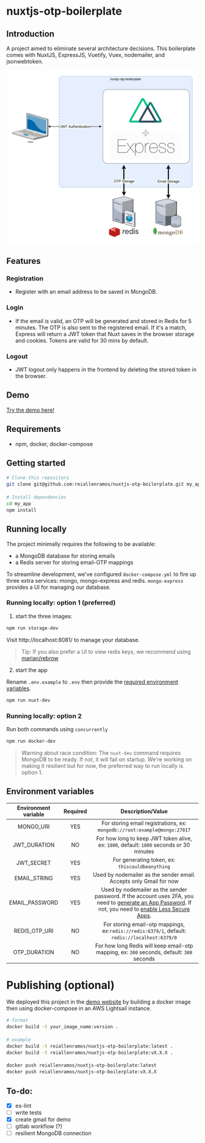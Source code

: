# nuxtjs-otp-boilerplate

## Introduction
A project aimed to eliminate several architecture decisions. This boilerplate comes with NuxtJS, ExpressJS, Vuetify, Vuex, nodemailer, and jsonwebtoken.

![](assets/system_diagram.png)

## Features
### Registration
  - Register with an email address to be saved in MongoDB.
### Login
  - If the email is valid, an OTP will be generated and stored in Redis for 5 minutes. The OTP is also sent to the registered email. If it's a match, Express will return a JWT token that Nuxt saves in the browser storage and cookies. Tokens are valid for 30 mins by default.
### Logout
  - JWT logout only happens in the frontend by deleting the stored token in the browser.

## Demo
[Try the demo here!](http://3.1.243.203/)

## Requirements
  - npm, docker, docker-compose
  
## Getting started
```bash
# Clone this repository
git clone git@github.com:reiallenramos/nuxtjs-otp-boilerplate.git my_app

# Install dependencies
cd my_app
npm install
```

## Running locally
The project minimally requires the following to be available:
 - a MongoDB database for storing emails
 - a Redis server for storing email-OTP mappings

To streamline development, we've configured `docker-compose.yml` to fire up three extra services: mongo, mongo-express and redis. `mongo-express` provides a UI for managing our database.

### Running locally: option 1 (preferred)

1. start the three images:
```bash
npm run storage-dev
```
Visit http://localhost:8081/ to manage your database.

> Tip: If you also prefer a UI to view redis keys, we recommend using [marian/rebrow](https://hub.docker.com/r/marian/rebrow/)

2. start the app

Rename `.env.example` to `.env` then provide the [required environment variables](#environment-variables).
```bash
npm run nuxt-dev
```
### Running locally: option 2
Run both commands using `concurrently`
```bash
npm run docker-dev
```
> Warning about race condition: The `nuxt-dev` command requires MongoDB to be ready. If not, it will fail on startup. We're working on making it resilient but for now, the preferred way to run locally is option 1.


## Environment variables

|Environment variable|Required|Description/Value|
|:-:|:-:|:-:|
|MONGO_URI|YES|For storing email registrations, ex: `mongodb://root:example@mongo:27017`|
|JWT_DURATION|NO|For how long to keep JWT token alive, ex: `1800`, default: `1800` seconds or 30 minutes|
|JWT_SECRET|YES|For generating token, ex: `thiscouldbeanything`|
|EMAIL_STRING|YES|Used by nodemailer as the sender email. Accepts only Gmail for now|
|EMAIL_PASSWORD|YES|Used by nodemailer as the sender password. If the account uses 2FA, you need to [generate an App Password](https://support.google.com/accounts/answer/185833?hl=en). If not, you need to [enable Less Secure Apps](https://support.google.com/accounts/answer/6010255?hl=en).|
|REDIS_OTP_URI|NO|For storing email-otp mappings, ex:`redis://redis:6379/1`, default: `redis://localhost:6379/0`|
|OTP_DURATION|NO|For how long Redis will keep email-otp mapping, ex: `300` seconds, default: `300` seconds|

# Publishing (optional)
We deployed this project in the [demo website](#demo) by building a docker image then using docker-compose in an AWS Lightsail instance.

```bash
# format
docker build -t your_image_name:version .

# example
docker build -t reiallenramos/nuxtjs-otp-boilerplate:latest .
docker build -t reiallenramos/nuxtjs-otp-boilerplate:vX.X.X .

docker push reiallenramos/nuxtjs-otp-boilerplate:latest
docker push reiallenramos/nuxtjs-otp-boilerplate:vX.X.X
```

## To-do:
  - [x] es-lint
  - [ ] write tests
  - [x] create gmail for demo
  - [ ] gitlab workflow (?)
  - [ ] resilient MongoDB connection
